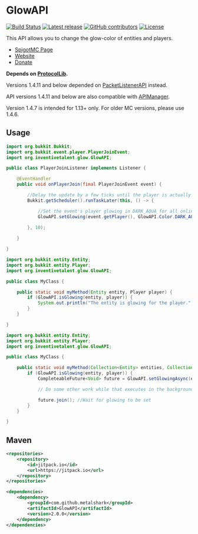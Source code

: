 # GlowAPI
[![Build Status](https://travis-ci.com/metalshark/GlowAPI.svg?branch=master)](https://travis-ci.com/metalshark/GlowAPI)
[![Latest release](https://img.shields.io/github/release/metalshark/GlowAPI.svg)](https://github.com/metalshark/GlowAPI/releases/latest)
[![GitHub contributors](https://img.shields.io/github/contributors/metalshark/GlowAPI.svg)](https://github.com/metalshark/GlowAPI/graphs/contributors)
[![License](https://img.shields.io/github/license/metalshark/GlowAPI.svg)](https://github.com/metalshark/GlowAPI/blob/master/LICENSE)

This API allows you to change the glow-color of entities and players.

- [SpigotMC Page](https://www.spigotmc.org/resources/api-glowapi-async.76644/)
- [Website](https://inventivetalent.org/)
- [Donate](https://donation.inventivetalent.org/plugin/GlowAPI)

**Depends on [ProtocolLib](https://www.spigotmc.org/resources/protocollib.1997/).**

Versions 1.4.11 and below depended on [PacketListenerAPI](https://www.spigotmc.org/resources/api-packetlistenerapi.2930/) instead.

API versions 1.4.11 and below are also compatible with [APIManager](https://www.spigotmc.org/resources/api-apimanager.19738/).

Version 1.4.7 is intended for 1.13+ only. For older MC versions, please use 1.4.6.

## Usage
```java
import org.bukkit.Bukkit;
import org.bukkit.event.player.PlayerJoinEvent;
import org.inventivetalent.glow.GlowAPI;

public class PlayerJoinListener implements Listener {

    @EventHandler
    public void onPlayerJoin(final PlayerJoinEvent event) {

        //Delay the update by a few ticks until the player is actually on the server
        Bukkit.getScheduler().runTaskLater(this, () -> {

            //Set the event's player glowing in DARK_AQUA for all online players
            GlowAPI.setGlowing(event.getPlayer(), GlowAPI.Color.DARK_AQUA, Bukkit.getOnlinePlayers());
            
        }, 10);

    }

}
```

```java
import org.bukkit.entity.Entity;
import org.bukkit.entity.Player;
import org.inventivetalent.glow.GlowAPI;

public class MyClass {

    public static void myMethod(Entity entity, Player player) {
        if (GlowAPI.isGlowing(entity, player)) {
            System.out.println("The entity is glowing for the player.");
        }
    }

}
```

```java
import org.bukkit.entity.Entity;
import org.bukkit.entity.Player;
import org.inventivetalent.glow.GlowAPI;

public class MyClass {

    public static void myMethod(Collection<Entity> entities, Collection<Player> players) {
        if (GlowAPI.isGlowing(entity, player)) {
            CompleteableFuture<Void> future = GlowAPI.setGlowingAsync(event.getPlayer(), GlowAPI.Color.DARK_AQUA, Bukkit.getOnlinePlayers());

            // Do some other work while that executes in the background

            future.join(); //Wait for glowing to be set
        }
    }

}
```
## Maven
```xml
<repositories>
    <repository>
        <id>jitpack.io</id>
        <url>https://jitpack.io</url>
    </repository>
</repositories>
```

```xml
<dependencies>
    <dependency>
        <groupId>com.github.metalshark</groupId>
        <artifactId>GlowAPI</artifactId>
        <version>2.0.0</version>
    </dependency>
</dependencies>
```
